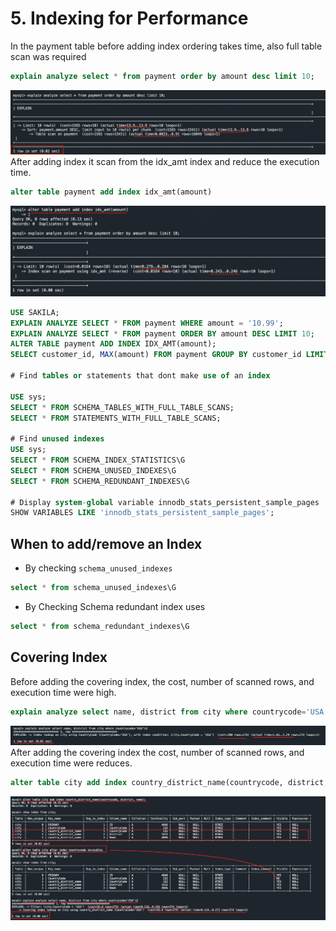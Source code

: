 # 5. Indexing for Performance
In the payment table before adding index ordering takes time, also full table scan was required 
```sql
explain analyze select * from payment order by amount desc limit 10;
```
![Payment Ordering](/assets/payment_ordering.png)
After adding index it scan from the idx_amt index and reduce the execution time.
```sql
alter table payment add index idx_amt(amount)
```
![Payment Ordering Index](/assets/payment_ordering-index.png)

```sql
USE SAKILA;
EXPLAIN ANALYZE SELECT * FROM payment WHERE amount = '10.99';
EXPLAIN ANALYZE SELECT * FROM payment ORDER BY amount DESC LIMIT 10;
ALTER TABLE payment ADD INDEX IDX_AMT(amount);
SELECT customer_id, MAX(amount) FROM payment GROUP BY customer_id LIMIT 10;

# Find tables or statements that dont make use of an index 

USE sys;
SELECT * FROM SCHEMA_TABLES_WITH_FULL_TABLE_SCANS;
SELECT * FROM STATEMENTS_WITH_FULL_TABLE_SCANS;

# Find unused indexes
USE sys;
SELECT * FROM SCHEMA_INDEX_STATISTICS\G
SELECT * FROM SCHEMA_UNUSED_INDEXES\G
SELECT * FROM SCHEMA_REDUNDANT_INDEXES\G

# Display system-global variable innodb_stats_persistent_sample_pages
SHOW VARIABLES LIKE 'innodb_stats_persistent_sample_pages';
```
## When to add/remove an Index
- By checking `schema_unused_indexes`
```sql
select * from schema_unused_indexes\G
```
- By Checking Schema redundant index uses
```sql
select * from schema_redundant_indexes\G
```
## Covering Index
Before adding the covering index, the cost, number of scanned rows, and execution time were high.
```sql
explain analyze select name, district from city where countrycode='USA'\G
```
![Without Covering Index](assets/without-covering-index.png)
After adding the covering index the cost, number of scanned rows, and execution time were reduces. 
```sql 
alter table city add index country_district_name(countrycode, district, name);
```
![With Covering Index](assets/with-covering-index.png)

